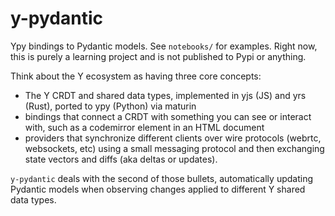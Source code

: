 # y-pydantic
Ypy bindings to Pydantic models. See `notebooks/` for examples. Right now, this is purely a learning project and is not published to Pypi or anything. 


Think about the Y ecosystem as having three core concepts:

 - The Y CRDT and shared data types, implemented in yjs (JS) and yrs (Rust), ported to ypy (Python) via maturin
 - bindings that connect a CRDT with something you can see or interact with, such as a codemirror element in an HTML document
 - providers that synchronize different clients over wire protocols (webrtc, websockets, etc) using a small messaging protocol and then exchanging state vectors and diffs (aka deltas or updates).

`y-pydantic` deals with the second of those bullets, automatically updating Pydantic models when observing changes applied to different Y shared data types.